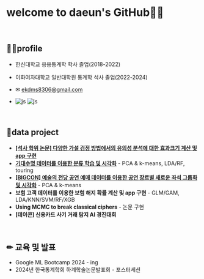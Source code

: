 

# welcome to daeun's GitHub🙋‍♀️
<br>


## 👩‍🎓profile
- 한신대학교 응용통계학 학사 졸업(2018-2022)

- 이화여자대학교 일반대학원 통계학 석사 졸업(2022-2024)
  
- ✉ ekdms8306@gmail.com
  
- ![js](https://img.shields.io/badge/R-276DC3?style=for-the-badge&logo=r&logoColor=white) ![js](https://img.shields.io/badge/Python-3776AB?style=for-the-badge&logo=python&logoColor=white)

<br>

## 📑data project
- [**[석사 학위 논문] 다양한 가설 검정 방법에서의 유의성 분석에 대한 효과크기 계산 및 app 구현**](https://shinnylee.shinyapps.io/EffectSizeCalculator/)
- [**기대수명 데이터를 이용한 분류 학습 및 시각화**](https://github.com/daeun-le/Life-expectancy_classification/blob/main/%EB%B6%84%EB%A5%98%ED%95%99%EC%8A%B5%20%EB%B0%8F%20%EC%8B%9C%EA%B0%81%ED%99%94.pdf) - PCA & k-means, LDA/RF, touring
- [**[BIGCON] 예술의 전당 공연 예매 데이터를 이용한 공연 장르별 새로운 좌석 그룹화 및 시각화**](https://github.com/daeun-le/BIGCON2023/blob/main/%EB%B9%85%EB%8D%B0%EC%9D%B4%ED%84%B0%EC%BD%98%ED%85%8C%EC%8A%A4%ED%8A%B8_DAz_%EC%B5%9C%EC%A2%85.pdf) - PCA & k-means
- **보험 고객 데이터를 이용한 보험 해지 확률 계산 및 app 구현** - GLM/GAM, LDA/KNN/SVM/RF/XGB
- **Using MCMC to break classical ciphers** - 논문 구현
- **[데이콘] 신용카드 사기 거래 탐지 AI 경진대회**

<br>

## ✏ 교육 및 발표
- Google ML Bootcamp 2024 - ing
- 2024년 한국통계학회 하계학술논문발표회 - 포스터세션


